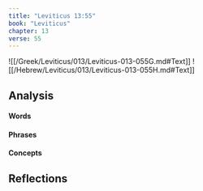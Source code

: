 ```yaml
---
title: "Leviticus 13:55"
book: "Leviticus"
chapter: 13
verse: 55
---
```

![[/Greek/Leviticus/013/Leviticus-013-055G.md#Text]]
![[/Hebrew/Leviticus/013/Leviticus-013-055H.md#Text]]

## Analysis

#### Words

#### Phrases

#### Concepts

## Reflections
